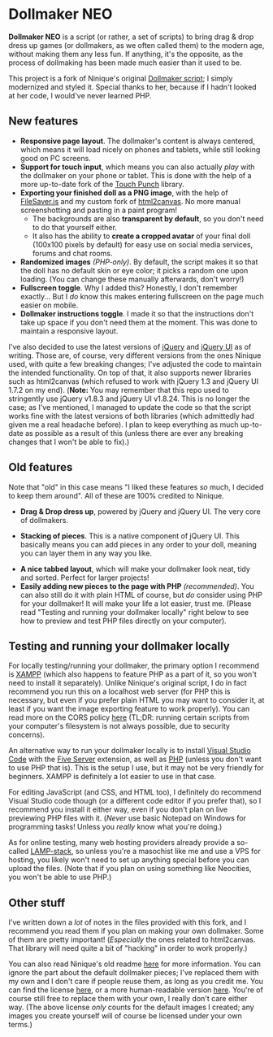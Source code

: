 # Dollmaker NEO

**Dollmaker NEO** is a script (or rather, a set of scripts) to bring drag & drop dress up games (or dollmakers, as we often called them) to the modern age, without making them any less fun. If anything, it's the opposite, as the process of dollmaking has been made much easier than it used to be.

This project is a fork of Ninique's original [Dollmaker script](https://github.com/ninique/Dollmaker-Script); I simply modernized and styled it. Special thanks to her, because if I hadn't looked at her code, I would've never learned PHP.

## New features
- **Responsive page layout**. The dollmaker's content is always centered, which means it will load nicely on phones and tablets, while still looking good on PC screens.
- **Support for touch input**, which means you can also actually *play* with the dollmaker on your phone or tablet. This is done with the help of a more up-to-date fork of the [Touch Punch](https://github.com/RWAP/jquery-ui-touch-punch/) library.
- **Exporting your finished doll as a PNG image**, with the help of [FileSaver.js](https://github.com/eligrey/FileSaver.js) and my custom fork of [html2canvas](https://github.com/lottev1991/html2canvas). No more manual screenshotting and pasting in a paint program!
    - The backgrounds are also **transparent by default**, so you don't need to do that yourself either.
    - It also has the ability to **create a cropped avatar** of your final doll (100x100 pixels by default) for easy use on social media services, forums and chat rooms.
- **Randomized images** *(PHP-only)*. By default, the script makes it so that the doll has no default skin or eye color; it picks a random one upon loading. (You can change these manually afterwards, don't worry!)
- **Fullscreen toggle**. Why I added this? Honestly, I don't remember exactly... But I *do* know this makes entering fullscreen on the page much easier on mobile.
- **Dollmaker instructions toggle**. I made it so that the instructions don't take up space if you don't need them at the moment. This was done to maintain a responsive layout.

I've also decided to use the latest versions of [jQuery](https://releases.jquery.com/jquery/) and [jQuery UI](https://releases.jquery.com/ui/) as of writing. Those are, of course, very different versions from the ones Ninique used, with quite a few breaking changes; I've adjusted the code to maintain the intended functionality. On top of that, it also supports newer libraries such as html2canvas (which refused to work with jQuery 1.3 and jQuery UI 1.7.2 on my end). (**Note:** You may remember that this repo used to stringently use jQuery v1.8.3 and jQuery UI v1.8.24. This is no longer the case; as I've mentioned, I managed to update the code so that the script works fine with the latest versions of both libraries (which admittedly had given me a real headache before). I plan to keep everything as much up-to-date as possible as a result of this (unless there are ever any breaking changes that I won't be able to fix).)

## Old features
Note that "old" in this case means "I liked these features *so* much, I decided to keep them around". All of these are 100% credited to Ninique.
* **Drag & Drop dress up**, powered by jQuery and jQuery UI. The very core of dollmakers.
- **Stacking of pieces**. This is a native component of jQuery UI. This basically means you can add pieces in any order to your doll, meaning you can layer them in any way you like.
* **A nice tabbed layout**, which will make your dollmaker look neat, tidy and sorted. Perfect for larger projects!
* **Easily adding new pieces to the page with PHP** *(recommended)*. You can also still do it with plain HTML of course, but *do* consider using PHP for your dollmaker! It will make your life a lot easier, trust me. (Please read "Testing and running your dollmaker locally" right below to see how to preview and test PHP files directly on your computer).

## Testing and running your dollmaker locally
For locally testing/running your dollmaker, the primary option I recommend is [XAMPP](https://www.apachefriends.org/) (which also happens to feature PHP as a part of it, so you won't need to install it separately). Unlike Ninique's original script, I do in fact recommend you run this on a localhost web server (for PHP this is necessary, but even if you prefer plain HTML you may want to consider it, at least if you want the image exporting feature to work properly). You can read more on the CORS policy [here](https://developer.mozilla.org/en-US/docs/Web/HTTP/CORS) (TL;DR: running certain scripts from your computer's filesystem is not always possible, due to security concerns).

An alternative way to run your dollmaker locally is to install [Visual Studio Code](https://code.visualstudio.com/) with the [Five Server](https://marketplace.visualstudio.com/items?itemName=yandeu.five-server) extension, as well as [PHP](https://www.php.net/) (unless you don't want to use PHP that is). This is the setup I use, but it may not be very friendly for beginners. XAMPP is definitely a lot easier to use in that case.

For editing JavaScript (and CSS, and HTML too), I definitely do recommend Visual Studio code though (or a different code editor if you prefer that), so I recommend you install it either way, even if you don't plan on live previewing PHP files with it. (*Never* use basic Notepad on Windows for programming tasks! Unless you *really* know what you're doing.)

As for online testing, many web hosting providers already provide a so-called [LAMP-stack](https://en.wikipedia.org/wiki/LAMP_(software_bundle)), so unless you're a masochist like me and use a VPS for hosting, you likely won't need to set up anything special before you can upload the files. (Note that if you plan on using something like Neocities, you won't be able to use PHP.)

## Other stuff
I've written down a *lot* of notes in the files provided with this fork, and I recommend you read them if you plan on making your own dollmaker. Some of them are pretty important! (*Especially* the ones related to html2canvas. That library will need quite a bit of "hacking" in order to work properly.)

You can also read Ninique's old readme [here](README-old.md) for more information. You can ignore the part about the default dollmaker pieces; I've replaced them with my own and I don't care if people reuse them, as long as you credit me. You can find the license [here](LICENSE-default-images), or a more human-readable version [here](https://creativecommons.org/licenses/by-sa/4.0/). You're of course still free to replace them with your own, I really don't care either way. (The above license *only* counts for the default images I created; any images you create yourself will of course be licensed under your own terms.)
